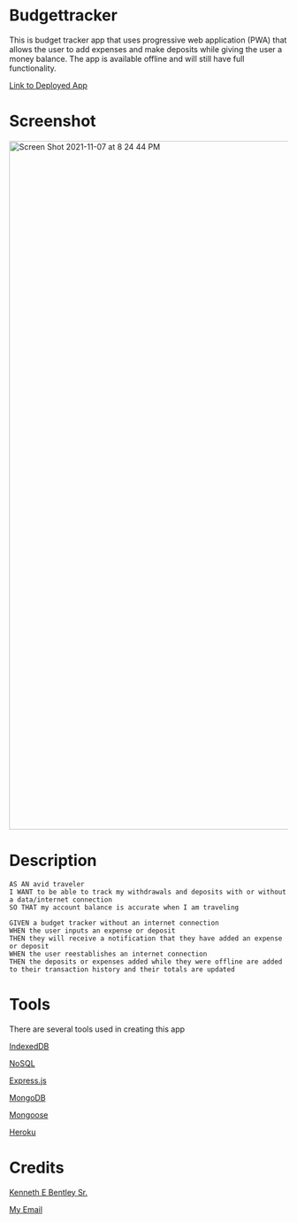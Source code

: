 # Budgettracker

This is budget tracker app that uses progressive web application (PWA) that allows the user to add expenses and make deposits while giving the user a money balance.  The app is available offline and will still have full functionality.

[Link to Deployed App](https://stark-headland-77425.herokuapp.com/)

# Screenshot

<img width="1244" alt="Screen Shot 2021-11-07 at 8 24 44 PM" src="https://user-images.githubusercontent.com/89366416/140671028-25b54d15-d183-4954-bb7f-052711ef5f2d.png">



# Description
    AS AN avid traveler
    I WANT to be able to track my withdrawals and deposits with or without a data/internet connection
    SO THAT my account balance is accurate when I am traveling 

    GIVEN a budget tracker without an internet connection
    WHEN the user inputs an expense or deposit
    THEN they will receive a notification that they have added an expense or deposit
    WHEN the user reestablishes an internet connection
    THEN the deposits or expenses added while they were offline are added to their transaction history and their totals are updated

# Tools
There are several tools used in creating this app

[IndexedDB]()

[NoSQL]()

[Express.js]()

[MongoDB]()

[Mongoose]()

[Heroku]()


# Credits
[Kenneth E Bentley Sr.](https://github.com/kbentley7/BudgettrackerKEB)

[My Email](kenmo8466@gmail.com)